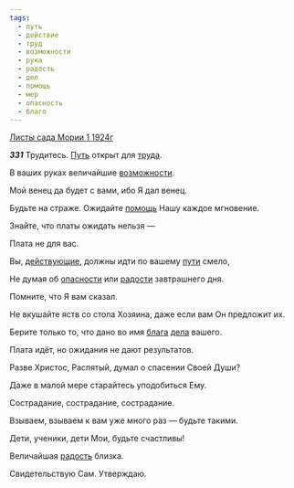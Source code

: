 ```yaml
---
tags:
  - путь
  - действие
  - труд
  - возможности
  - рука
  - радость
  - дел
  - помощь
  - мер
  - опасность
  - благо
---
```


[Листы сада Мории 1 1924г](https://127.0.0.1:4002/agni/1924)

___331___
Трудитесь. [Путь](../../../tags/#путь) открыт для [труда](../../../tags/#труд).   

В ваших руках величайшие [возможности](../../../tags/#возможности).   

Мой венец да будет с вами, ибо Я дал венец.   

Будьте на страже. Ожидайте [помощь](../../../tags/#помощь) Нашу каждое мгновение.   

Знайте, что платы ожидать нельзя —    

Плата не для вас.   

Вы, [действующие](../../../tags/#действие), должны идти по вашему [пути](../../../tags/#путь) смело,   

Не думая об [опасности](../../../tags/#опасность) или [радости](../../../tags/#[радость](../../../tags/#радость)) завтрашнего дня.   

Помните, что Я вам сказал.   

Не вкушайте яств со стола Хозяина, даже если вам Он предложит их.   

Берите только то, что дано во имя [блага](../../../tags/#благо) [дела](../../../tags/#дел) вашего.   

Плата идёт, но ожидания не дают результатов.   

Разве Христос, Распятый, думал о спасении Своей Души?   

Даже в малой мере старайтесь уподобиться Ему.   

Сострадание, сострадание, сострадание.   

Взываем, взываем к вам уже много раз — будьте такими.   

Дети, ученики, дети Мои, будьте счастливы!   

Величайшая [радость](../../../tags/#радость) близка.   

Свидетельствую Сам. Утверждаю.   

